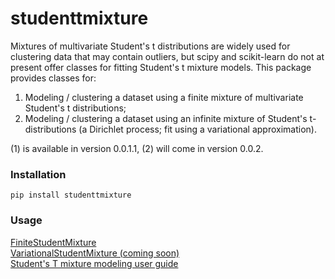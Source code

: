 # studenttmixture

Mixtures of multivariate Student's t distributions are widely used for clustering
data that may contain outliers, but scipy and scikit-learn do not at present
offer classes for fitting Student's t mixture models. This package provides classes
for:

1) Modeling / clustering a dataset using a finite mixture of multivariate Student's
t distributions;
2) Modeling / clustering a dataset using an infinite mixture of Student's t-
distributions (a Dirichlet process; fit using a variational approximation).

(1) is available in version 0.0.1.1, (2) will come in version 0.0.2.

### Installation

    pip install studenttmixture

### Usage

[FiniteStudentMixture](https://github.com/jlparkI/mix_T/blob/main/Documentation/Finite_Mixture_Docs.md)<br>
[VariationalStudentMixture (coming soon)](https://github.com/jlparkI/mix_T/blob/main/Documentation/Variational_Mixture_Docs.md)<br>
[Student's T mixture modeling user guide](https://github.com/jlparkI/mix_T/blob/main/Documentation/Tutorial.md)<br>

